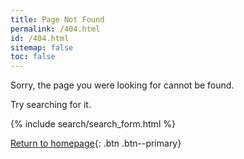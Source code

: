 ```yaml
---
title: Page Not Found
permalink: /404.html
id: /404.html
sitemap: false
toc: false
---
```


Sorry, the page you were looking for cannot be found.

Try searching for it.

{% include search/search_form.html %}

[Return to homepage](/){: .btn .btn--primary}
